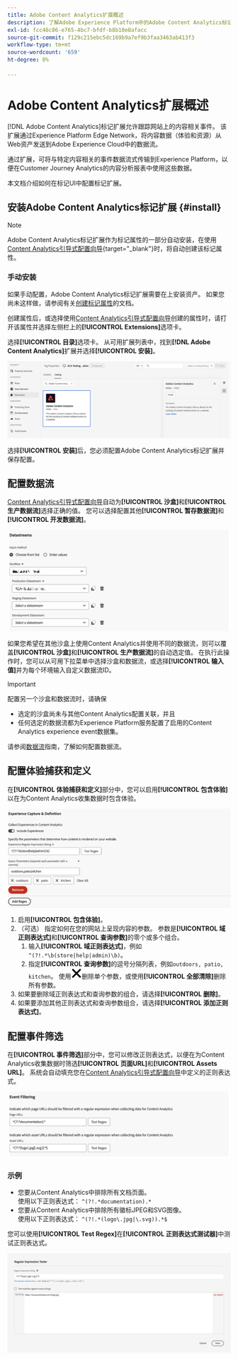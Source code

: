 ```yaml
---
title: Adobe Content Analytics扩展概述
description: 了解Adobe Experience Platform中的Adobe Content Analytics标记扩展。
exl-id: fcc46c86-e765-4bc7-bfdf-b8b10e8afacc
source-git-commit: f129c215ebc5dc169b9a7ef9b3faa3463ab413f3
workflow-type: tm+mt
source-wordcount: '659'
ht-degree: 0%

---
```


# Adobe Content Analytics扩展概述

[!DNL Adobe Content Analytics]标记扩展允许跟踪网站上的内容相关事件。 该扩展通过Experience Platform Edge Network，将内容数据（体验和资源）从Web资产发送到Adobe Experience Cloud中的数据流。

通过扩展，可将与特定内容相关的事件数据流式传输到Experience Platform，以便在Customer Journey Analytics的内容分析报表中使用这些数据。

本文档介绍如何在标记UI中配置标记扩展。

## 安装Adobe Content Analytics标记扩展 {#install}

>[!NOTE]
>
>Adobe Content Analytics标记扩展作为标记属性的一部分自动安装，在使用[Content Analytics引导式配置向导](https://experienceleague.adobe.com/zh-hans/docs/analytics-platform/using/content-analytics/configuration/guided){target="_blank"}时，将自动创建该标记属性。


### 手动安装

如果手动配置，Adobe Content Analytics标记扩展需要在上安装资产。 如果您尚未这样做，请参阅有关[创建标记属性](https://experienceleague.adobe.com/zh-hans/docs/platform-learn/implement-in-websites/configure-tags/create-a-property)的文档。

创建属性后，或选择使用[Content Analytics引导式配置向导](https://experienceleague.adobe.com/zh-hans/docs/analytics-platform/using/content-analytics/configuration/guided)创建的属性时，请打开该属性并选择左侧栏上的&#x200B;**[!UICONTROL Extensions]**&#x200B;选项卡。

选择&#x200B;**[!UICONTROL 目录]**&#x200B;选项卡。 从可用扩展列表中，找到&#x200B;**[!DNL Adobe Content Analytics]**&#x200B;扩展并选择&#x200B;**[!UICONTROL 安装]**。

![显示选择了Web SDK扩展的Tags UI的图像](assets/aca-tag-install.png)

选择&#x200B;**[!UICONTROL 安装]**&#x200B;后，您必须配置Adobe Content Analytics标记扩展并保存配置。


<!--
## Configure schema

The [Content Analytics guided configuration wizard](https://experienceleague.adobe.com/zh-hans/docs/analytics-platform/using/content-analytics/configuration/guided) automatically populates the proper value for the **[!UICONTROL Tenant Schema Name]**. 

![Image that shows the Schema configuration of the Adobe Content Analytics tag extension in the Tags UI](assets/aca-tag-schema.png)

>[!WARNING]
>
>Do not modify the value for **[!UICONTROL Tenant Schema Name]**.

-->

## 配置数据流

[Content Analytics引导式配置向导](https://experienceleague.adobe.com/zh-hans/docs/analytics-platform/using/content-analytics/configuration/guided)自动为&#x200B;**[!UICONTROL 沙盒]**&#x200B;和&#x200B;**[!UICONTROL 生产数据流]**&#x200B;选择正确的值。 您可以选择配置其他&#x200B;**[!UICONTROL 暂存数据流]**&#x200B;和&#x200B;**[!UICONTROL 开发数据流]**。

![在标记UI中显示Adobe Content Analytics标记扩展的数据流配置的图像](assets/aca-tag-datastreams.png)

如果您希望在其他沙盒上使用Content Analytics并使用不同的数据流，则可以覆盖&#x200B;**[!UICONTROL 沙盒]**&#x200B;和&#x200B;**[!UICONTROL 生产数据流]**&#x200B;的自动选定值。 在执行此操作时，您可以从可用下拉菜单中选择沙盒和数据流，或选择&#x200B;**[!UICONTROL 输入值]**&#x200B;并为每个环境输入自定义数据流ID。

>[!IMPORTANT]
>
>配置另一个沙盒和数据流时，请确保
>
>* 选定的沙盒尚未与其他Content Analytics配置关联，并且
>* 任何选定的数据流都为Experience Platform服务配置了启用的Content Analytics experience event数据集。

请参阅[数据流](../../../../datastreams/overview.md)指南，了解如何配置数据流。

## 配置体验捕获和定义

在&#x200B;**[!UICONTROL 体验捕获和定义]**&#x200B;部分中，您可以启用&#x200B;**[!UICONTROL 包含体验]**&#x200B;以在为Content Analytics收集数据时包含体验。

![图像显示扩展中的“体验捕获和定义”部分](assets/aca-tag-experiencecapture.png)

1. 启用&#x200B;**[!UICONTROL 包含体验]**。
1. （可选） 指定如何在您的网站上呈现内容的参数。 参数是&#x200B;**[!UICONTROL 域正则表达式]**&#x200B;和&#x200B;**[!UICONTROL 查询参数]**&#x200B;的零个或多个组合。
   1. 输入&#x200B;**[!UICONTROL 域正则表达式]**，例如`^(?!.*\b(store|help|admin)\b)`。
   1. 指定&#x200B;**[!UICONTROL 查询参数]**&#x200B;的逗号分隔列表，例如`outdoors, patio, kitchen`。
使用![Close](./assets/CrossSize300.svg)删除单个参数，或使用&#x200B;**[!UICONTROL 全部清除]**&#x200B;删除所有参数。
1. 如果要删除域正则表达式和查询参数的组合，请选择&#x200B;**[!UICONTROL 删除]**。
1. 如果要添加其他正则表达式和查询参数组合，请选择&#x200B;**[!UICONTROL 添加正则表达式]**。

## 配置事件筛选

在&#x200B;**[!UICONTROL 事件筛选]**&#x200B;部分中，您可以修改正则表达式，以便在为Content Analytics收集数据时筛选&#x200B;**[!UICONTROL 页面URL]**&#x200B;和&#x200B;**[!UICONTROL Assets URL]**。 系统会自动填充您在[Content Analytics引导式配置向导](https://experienceleague.adobe.com/zh-hans/docs/analytics-platform/using/content-analytics/configuration/guided)中定义的正则表达式。

![在标记UI中显示Adobe Content Analytics标记扩展的事件过滤设置的图像](assets/aca-tag-eventfiltering.png)


### 示例

* 您要从Content Analytics中排除所有文档页面。<br/>使用以下正则表达式： `^(?!.*documentation).*`
* 您要从Content Analytics中排除所有徽标JPEG和SVG图像。<br/>使用以下正则表达式： `^(?!.*(logo\.jpg|\.svg)).*$`

您可以使用&#x200B;**[!UICONTROL Test Regex]**&#x200B;在&#x200B;**[!UICONTROL 正则表达式测试器]**&#x200B;中测试正则表达式。

![在标记UI中显示Adobe Content Analytics标记扩展的正则表达式测试器的图像](assets/aca-tag-regextester.png)

